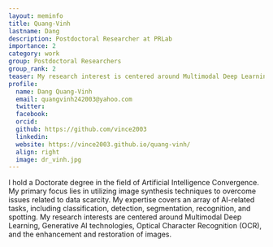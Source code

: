```yaml
---
layout: meminfo
title: Quang-Vinh
lastname: Dang
description: Postdoctoral Researcher at PRLab
importance: 2
category: work
group: Postdoctoral Researchers
group_rank: 2
teaser: My research interest is centered around Multimodal Deep Learning, Generative AI technologies, Optical Character Recognition (OCR), and the enhancement and restoration of images...
profile:
  name: Dang Quang-Vinh
  email: quangvinh242003@yahoo.com
  twitter: 
  facebook:
  orcid: 
  github: https://github.com/vince2003
  linkedin:
  website: https://vince2003.github.io/quang-vinh/
  align: right
  image: dr_vinh.jpg
---
```


I hold a Doctorate degree in the field of Artificial Intelligence Convergence. My primary focus lies in utilizing image synthesis techniques to overcome issues related to data scarcity. 
My expertise covers an array of AI-related tasks, including classification, detection, segmentation, recognition, and spotting. 
My research interests are centered around Multimodal Deep Learning, Generative AI technologies, Optical Character Recognition (OCR), and the enhancement and restoration of images.

<!--stackedit_data:
eyJoaXN0b3J5IjpbLTE5ODQzNzU4NzhdfQ==
-->

